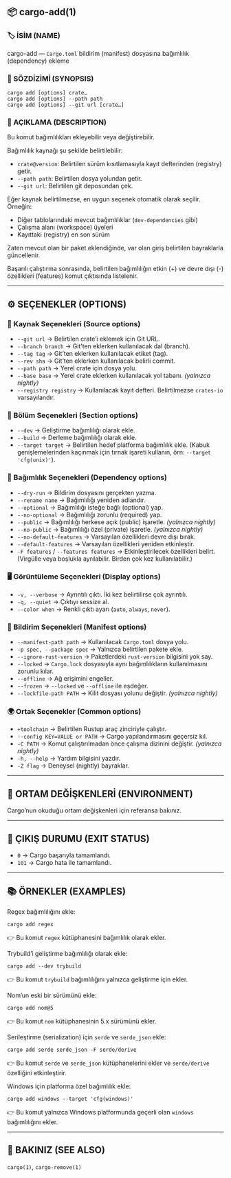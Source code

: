 
## 📦 cargo-add(1)

### 🏷️ İSİM (NAME)

cargo-add — `Cargo.toml` bildirim (manifest) dosyasına bağımlılık (dependency) ekleme

### 📌 SÖZDİZİMİ (SYNOPSIS)

```
cargo add [options] crate…
cargo add [options] --path path
cargo add [options] --git url [crate…]
```

### 📝 AÇIKLAMA (DESCRIPTION)

Bu komut bağımlılıkları ekleyebilir veya değiştirebilir.

Bağımlılık kaynağı şu şekilde belirtilebilir:

* `crate@version`: Belirtilen sürüm kısıtlamasıyla kayıt defterinden (registry) getir.
* `--path path`: Belirtilen dosya yolundan getir.
* `--git url`: Belirtilen git deposundan çek.

Eğer kaynak belirtilmezse, en uygun seçenek otomatik olarak seçilir. Örneğin:

* Diğer tablolarındaki mevcut bağımlılıklar (`dev-dependencies` gibi)
* Çalışma alanı (workspace) üyeleri
* Kayıttaki (registry) en son sürüm

Zaten mevcut olan bir paket eklendiğinde, var olan giriş belirtilen bayraklarla güncellenir.

Başarılı çalıştırma sonrasında, belirtilen bağımlılığın etkin (+) ve devre dışı (-) özellikleri (features) komut çıktısında listelenir.

---

## ⚙️ SEÇENEKLER (OPTIONS)

### 🔗 Kaynak Seçenekleri (Source options)

* `--git url` → Belirtilen crate’i eklemek için Git URL.
* `--branch branch` → Git’ten eklerken kullanılacak dal (branch).
* `--tag tag` → Git’ten eklerken kullanılacak etiket (tag).
* `--rev sha` → Git’ten eklerken kullanılacak belirli commit.
* `--path path` → Yerel crate için dosya yolu.
* `--base base` → Yerel crate eklerken kullanılacak yol tabanı. *(yalnızca nightly)*
* `--registry registry` → Kullanılacak kayıt defteri. Belirtilmezse `crates-io` varsayılandır.

### 📑 Bölüm Seçenekleri (Section options)

* `--dev` → Geliştirme bağımlılığı olarak ekle.
* `--build` → Derleme bağımlılığı olarak ekle.
* `--target target` → Belirtilen hedef platforma bağımlılık ekle.
  (Kabuk genişlemelerinden kaçınmak için tırnak işareti kullanın, örn: `--target 'cfg(unix)'`).

### 📌 Bağımlılık Seçenekleri (Dependency options)

* `--dry-run` → Bildirim dosyasını gerçekten yazma.
* `--rename name` → Bağımlılığı yeniden adlandır.
* `--optional` → Bağımlılığı isteğe bağlı (optional) yap.
* `--no-optional` → Bağımlılığı zorunlu (required) yap.
* `--public` → Bağımlılığı herkese açık (public) işaretle. *(yalnızca nightly)*
* `--no-public` → Bağımlılığı özel (private) işaretle. *(yalnızca nightly)*
* `--no-default-features` → Varsayılan özellikleri devre dışı bırak.
* `--default-features` → Varsayılan özellikleri yeniden etkinleştir.
* `-F features` / `--features features` → Etkinleştirilecek özellikleri belirt.
  (Virgülle veya boşlukla ayrılabilir. Birden çok kez kullanılabilir.)

### 🖥️ Görüntüleme Seçenekleri (Display options)

* `-v, --verbose` → Ayrıntılı çıktı. İki kez belirtilirse çok ayrıntılı.
* `-q, --quiet` → Çıktıyı sessize al.
* `--color when` → Renkli çıktı ayarı (`auto`, `always`, `never`).

### 📂 Bildirim Seçenekleri (Manifest options)

* `--manifest-path path` → Kullanılacak `Cargo.toml` dosya yolu.
* `-p spec, --package spec` → Yalnızca belirtilen pakete ekle.
* `--ignore-rust-version` → Paketlerdeki `rust-version` bilgisini yok say.
* `--locked` → `Cargo.lock` dosyasıyla aynı bağımlılıkların kullanılmasını zorunlu kılar.
* `--offline` → Ağ erişimini engeller.
* `--frozen` → `--locked` ve `--offline` ile eşdeğer.
* `--lockfile-path PATH` → Kilit dosyası yolunu değiştir. *(yalnızca nightly)*

### 🌍 Ortak Seçenekler (Common options)

* `+toolchain` → Belirtilen Rustup araç zinciriyle çalıştır.
* `--config KEY=VALUE or PATH` → Cargo yapılandırmasını geçersiz kıl.
* `-C PATH` → Komut çalıştırılmadan önce çalışma dizinini değiştir. *(yalnızca nightly)*
* `-h, --help` → Yardım bilgisini yazdır.
* `-Z flag` → Deneysel (nightly) bayraklar.

---

## 🌱 ORTAM DEĞİŞKENLERİ (ENVIRONMENT)

Cargo’nun okuduğu ortam değişkenleri için referansa bakınız.

---

## 🚦 ÇIKIŞ DURUMU (EXIT STATUS)

* `0` → Cargo başarıyla tamamlandı.
* `101` → Cargo hata ile tamamlandı.

---

## 📚 ÖRNEKLER (EXAMPLES)

Regex bağımlılığını ekle:

```
cargo add regex
```

👉 Bu komut `regex` kütüphanesini bağımlılık olarak ekler.

Trybuild’i geliştirme bağımlılığı olarak ekle:

```
cargo add --dev trybuild
```

👉 Bu komut `trybuild` bağımlılığını yalnızca geliştirme için ekler.

Nom’un eski bir sürümünü ekle:

```
cargo add nom@5
```

👉 Bu komut `nom` kütüphanesinin 5.x sürümünü ekler.

Serileştirme (serialization) için `serde` ve `serde_json` ekle:

```
cargo add serde serde_json -F serde/derive
```

👉 Bu komut `serde` ve `serde_json` kütüphanelerini ekler ve `serde/derive` özelliğini etkinleştirir.

Windows için platforma özel bağımlılık ekle:

```
cargo add windows --target 'cfg(windows)'
```

👉 Bu komut yalnızca Windows platformunda geçerli olan `windows` bağımlılığını ekler.

---

## 🔗 BAKINIZ (SEE ALSO)

`cargo(1)`, `cargo-remove(1)`

